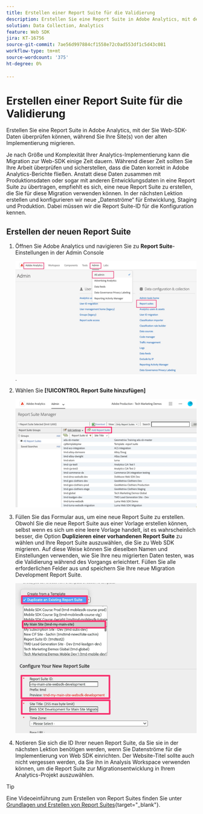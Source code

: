 ```yaml
---
title: Erstellen einer Report Suite für die Validierung
description: Erstellen Sie eine Report Suite in Adobe Analytics, mit der Sie Web-SDK-Daten überprüfen können, während Sie Ihre Site(s) von der alten Implementierung migrieren.
solution: Data Collection, Analytics
feature: Web SDK
jira: KT-16756
source-git-commit: 7ae56d997884cf1558e72c0ad553df1c5d43c081
workflow-type: tm+mt
source-wordcount: '375'
ht-degree: 0%

---
```


# Erstellen einer Report Suite für die Validierung

Erstellen Sie eine Report Suite in Adobe Analytics, mit der Sie Web-SDK-Daten überprüfen können, während Sie Ihre Site(s) von der alten Implementierung migrieren.

Je nach Größe und Komplexität Ihrer Analytics-Implementierung kann die Migration zur Web-SDK einige Zeit dauern. Während dieser Zeit sollten Sie Ihre Arbeit überprüfen und sicherstellen, dass die Daten korrekt in Adobe Analytics-Berichte fließen. Anstatt diese Daten zusammen mit Produktionsdaten oder sogar mit anderen Entwicklungsdaten in eine Report Suite zu übertragen, empfiehlt es sich, eine neue Report Suite zu erstellen, die Sie für diese Migration verwenden können. In der nächsten Lektion erstellen und konfigurieren wir neue „Datenströme“ für Entwicklung, Staging und Produktion. Dabei müssen wir die Report Suite-ID für die Konfiguration kennen.

## Erstellen der neuen Report Suite

1. Öffnen Sie Adobe Analytics und navigieren Sie zu **Report Suite**-Einstellungen in der Admin Console

   ![Admin Console ](assets/aa-admin-console.jpg).

1. Wählen Sie **[!UICONTROL Report Suite hinzufügen]**

   ![Report Suite hinzufügen](assets/add-report-suite.jpg)

1. Füllen Sie das Formular aus, um eine neue Report Suite zu erstellen. Obwohl Sie die neue Report Suite aus einer Vorlage erstellen können, selbst wenn es sich um eine leere Vorlage handelt, ist es wahrscheinlich besser, die Option **Duplizieren einer vorhandenen Report Suite** zu wählen und Ihre Report Suite auszuwählen, die Sie zu Web SDK migrieren. Auf diese Weise können Sie dieselben Namen und Einstellungen verwenden, wie Sie Ihre neu migrierten Daten testen, was die Validierung während des Vorgangs erleichtert. Füllen Sie alle erforderlichen Felder aus und speichern Sie Ihre neue Migration Development Report Suite.

   ![Neue Report Suite zur Migrationsentwicklung](assets/new-websdk-validation-report-suite.jpg)

1. Notieren Sie sich die ID Ihrer neuen Report Suite, da Sie sie in der nächsten Lektion benötigen werden, wenn Sie Datenströme für die Implementierung von Web SDK einrichten. Der Website-Titel sollte auch nicht vergessen werden, da Sie ihn in Analysis Workspace verwenden können, um die Report Suite zur Migrationsentwicklung in Ihrem Analytics-Projekt auszuwählen.

>[!TIP]
>
>Eine Videoeinführung zum Erstellen von Report Suites finden Sie unter [Grundlagen und Erstellen von Report Suites](https://experienceleague.adobe.com/en/docs/analytics-learn/tutorials/intro-to-analytics/analytics-basics/understanding-and-creating-report-suites){target="_blank"}.

